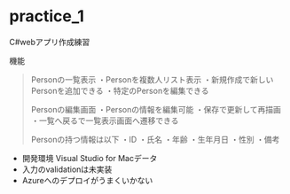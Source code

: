 # practice_1
C#webアプリ作成練習

機能
>Personの一覧表示
>・Personを複数人リスト表示
>・新規作成で新しいPersonを追加できる
>・特定のPersonを編集できる
>
>Personの編集画面
>・Personの情報を編集可能
>・保存で更新して再描画
>・一覧へ戻るで一覧表示画面へ遷移できる
>
>Personの持つ情報は以下
>・ID
>・氏名
>・年齢
>・生年月日
>・性別
>・備考


- 開発環境 Visual Studio for Macデータ
- 入力のvalidationは未実装
- Azureへのデプロイがうまくいかない

